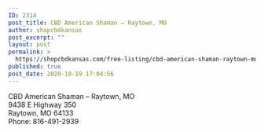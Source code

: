 ```yaml
---
ID: 2314
post_title: CBD American Shaman – Raytown, MO
author: shopcbdkansas
post_excerpt: ""
layout: post
permalink: >
  https://shopcbdkansas.com/free-listing/cbd-american-shaman-raytown-mo/
published: true
post_date: 2020-10-19 17:04:56
---
```

<!-- wp:paragraph -->
<p>CBD American Shaman – Raytown, MO <br>9438 E Highway 350 <br>Raytown, MO 64133 <br>Phone: 816-491-2939 </p>
<!-- /wp:paragraph -->

<!-- wp:block {"ref":2251} /-->